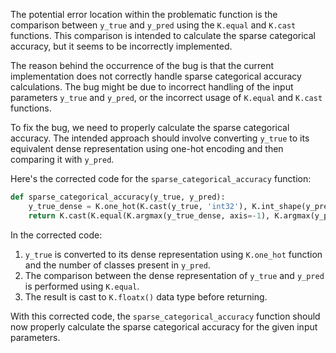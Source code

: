 The potential error location within the problematic function is the comparison between `y_true` and `y_pred` using the `K.equal` and `K.cast` functions. This comparison is intended to calculate the sparse categorical accuracy, but it seems to be incorrectly implemented.

The reason behind the occurrence of the bug is that the current implementation does not correctly handle sparse categorical accuracy calculations. The bug might be due to incorrect handling of the input parameters `y_true` and `y_pred`, or the incorrect usage of `K.equal` and `K.cast` functions.

To fix the bug, we need to properly calculate the sparse categorical accuracy. The intended approach should involve converting `y_true` to its equivalent dense representation using one-hot encoding and then comparing it with `y_pred`.

Here's the corrected code for the `sparse_categorical_accuracy` function:

```python
def sparse_categorical_accuracy(y_true, y_pred):
    y_true_dense = K.one_hot(K.cast(y_true, 'int32'), K.int_shape(y_pred)[-1])
    return K.cast(K.equal(K.argmax(y_true_dense, axis=-1), K.argmax(y_pred, axis=-1)), K.floatx())
```

In the corrected code:
1. `y_true` is converted to its dense representation using `K.one_hot` function and the number of classes present in `y_pred`.
2. The comparison between the dense representation of `y_true` and `y_pred` is performed using `K.equal`.
3. The result is cast to `K.floatx()` data type before returning.

With this corrected code, the `sparse_categorical_accuracy` function should now properly calculate the sparse categorical accuracy for the given input parameters.